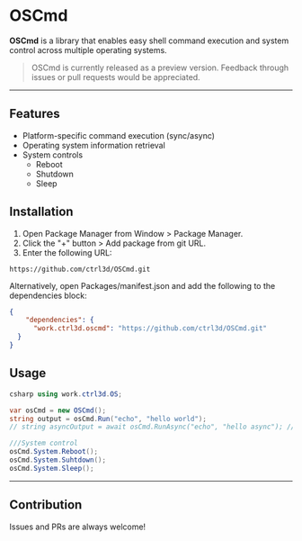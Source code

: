 # OSCmd

**OSCmd** is a library that enables easy shell command execution and system control across multiple operating systems.

> OSCmd is currently released as a preview version. Feedback through issues or pull requests would be appreciated.

---
## Features

- Platform-specific command execution (sync/async)
- Operating system information retrieval
- System controls
    - Reboot
    - Shutdown
    - Sleep

## Installation

1. Open Package Manager from Window > Package Manager.
2. Click the "+" button > Add package from git URL.
3. Enter the following URL:

 ```
 https://github.com/ctrl3d/OSCmd.git
 ```

Alternatively, open Packages/manifest.json and add the following to the dependencies block:

```json
{
    "dependencies": {
      "work.ctrl3d.oscmd": "https://github.com/ctrl3d/OSCmd.git"
  }
}
```

## Usage

```csharp
csharp using work.ctrl3d.OS;

var osCmd = new OSCmd();
string output = osCmd.Run("echo", "hello world");
// string asyncOutput = await osCmd.RunAsync("echo", "hello async"); // Async

///System control
osCmd.System.Reboot();
osCmd.System.Suhtdown();
osCmd.System.Sleep();

```
---

## Contribution

Issues and PRs are always welcome!